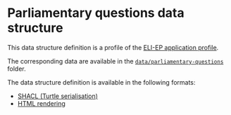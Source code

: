 # Parliamentary questions data structure

This data structure definition is a profile of the [ELI-EP application profile](https://europarl.github.io/eli-ep/).

The corresponding data are available in the [`data/parliamentary-questions`](../data/parliamentary-questions/) folder.

The data structure definition is available in the following formats:
- [SHACL (Turtle serialisation)](./eli-ep_parliamentary-questions.shacl.ttl)
- [HTML rendering](https://europarl.github.io/open-data-beta-testing/data-structure/parliamentary-questions)
